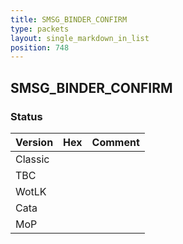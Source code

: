 ```yaml
---
title: SMSG_BINDER_CONFIRM
type: packets
layout: single_markdown_in_list
position: 748
---
```


## SMSG_BINDER_CONFIRM

### Status

Version | Hex | Comment
---------- | ---------- | ---------- 
Classic |  |  
TBC |  |  
WotLK |  |  
Cata |  |  
MoP |  |  